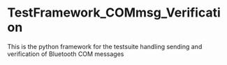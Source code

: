 # TestFramework_COMmsg_Verification
This is the python framework for the testsuite handling sending and verification of Bluetooth COM messages
